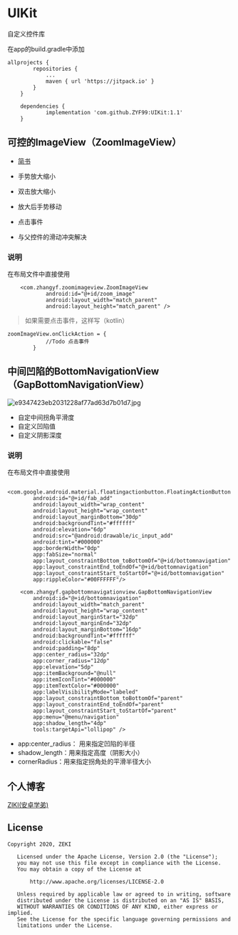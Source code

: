 # UIKit
自定义控件库

在app的build.gradle中添加
```
allprojects {
		repositories {
			...
			maven { url 'https://jitpack.io' }
		}
	}

	dependencies {
	        implementation 'com.github.ZYF99:UIKit:1.1'
	}
```

## 可控的ImageView（ZoomImageView）

- [简书](https://www.jianshu.com/p/328e0dcf4f39)

- 手势放大缩小
- 双击放大缩小
- 放大后手势移动
- 点击事件
- 与父控件的滑动冲突解决

### 说明

在布局文件中直接使用
```
    <com.zhangyf.zoomimageview.ZoomImageView
            android:id="@+id/zoom_image"
            android:layout_width="match_parent"
            android:layout_height="match_parent" />
```
>如果需要点击事件，这样写（kotlin）
```
zoomImageView.onClickAction = {
			//Todo 点击事件
		}
```
## 
##
##
##
##
## 中间凹陷的BottomNavigationView（GapBottomNavigationView）

![e9347423eb2031228af77ad63d7b01d7.jpg](https://upload-images.jianshu.io/upload_images/17794320-faea132de3d4305f.jpg?imageMogr2/auto-orient/strip%7CimageView2/2/w/1240)

- 自定中间拐角平滑度
- 自定义凹陷值
- 自定义阴影深度

### 说明

在布局文件中直接使用
```
    <com.google.android.material.floatingactionbutton.FloatingActionButton
        android:id="@+id/fab_add"
        android:layout_width="wrap_content"
        android:layout_height="wrap_content"
        android:layout_marginBottom="30dp"
        android:backgroundTint="#ffffff"
        android:elevation="6dp"
        android:src="@android:drawable/ic_input_add"
        android:tint="#000000"
        app:borderWidth="0dp"
        app:fabSize="normal"
        app:layout_constraintBottom_toBottomOf="@+id/bottomnavigation"
        app:layout_constraintEnd_toEndOf="@+id/bottomnavigation"
        app:layout_constraintStart_toStartOf="@+id/bottomnavigation"
        app:rippleColor="#00FFFFFF"/>

    <com.zhangyf.gapbottomnavigationview.GapBottomNavigationView
        android:id="@+id/bottomnavigation"
        android:layout_width="match_parent"
        android:layout_height="wrap_content"
        android:layout_marginStart="32dp"
        android:layout_marginEnd="32dp"
        android:layout_marginBottom="16dp"
        android:backgroundTint="#ffffff"
        android:clickable="false"
        android:padding="8dp"
        app:center_radius="32dp"
        app:corner_radius="12dp"
        app:elevation="5dp"
        app:itemBackground="@null"
        app:itemIconTint="#000000"
        app:itemTextColor="#000000"
        app:labelVisibilityMode="labeled"
        app:layout_constraintBottom_toBottomOf="parent"
        app:layout_constraintEnd_toEndOf="parent"
        app:layout_constraintStart_toStartOf="parent"
        app:menu="@menu/navigation"
        app:shadow_length="4dp"
        tools:targetApi="lollipop" />
```
  - app:center_radius： 用来指定凹陷的半径
  - shadow_length：用来指定高度（阴影大小）
  - cornerRadius：用来指定拐角处的平滑半径大小
	
## 个人博客
[ZIKI(安卓学弟)](https://zyf99.github.io/Blog/)
	
## License

	Copyright 2020, ZEKI
	
	   Licensed under the Apache License, Version 2.0 (the "License");
	   you may not use this file except in compliance with the License.
	   You may obtain a copy of the License at
	
	       http://www.apache.org/licenses/LICENSE-2.0
	
	   Unless required by applicable law or agreed to in writing, software
	   distributed under the License is distributed on an "AS IS" BASIS,
	   WITHOUT WARRANTIES OR CONDITIONS OF ANY KIND, either express or implied.
	   See the License for the specific language governing permissions and
	   limitations under the License.


	

 
